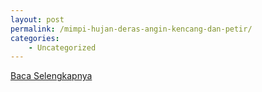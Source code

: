```yaml
---
layout: post
permalink: /mimpi-hujan-deras-angin-kencang-dan-petir/
categories:
    - Uncategorized
---
```


[Baca Selengkapnya](/01)